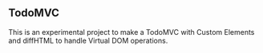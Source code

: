 TodoMVC
-------

This is an experimental project to make a TodoMVC with Custom Elements and
diffHTML to handle Virtual DOM operations.
